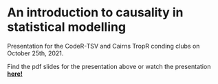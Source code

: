 # An introduction to causality in statistical modelling

Presentation for the CodeR-TSV and Cairns TropR conding clubs on October 25th, 2021. 

Find the pdf slides for the presentation above or watch the presentation **[here!](https://www.youtube.com/watch?v=Xt_af0Z1gaU)**


 
